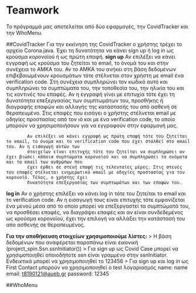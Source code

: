 # Teamwork
Το πρόγραμμά μας αποτελείται από δύο εφαρμογές, την CovidTracker και την WhoMenu. 

##CovidTracker
Για την εκκίνηση της CovidTracker ο χρήστης τρέχει το αρχείο Corona.java. Έχει τη δυνατότητα να κάνει sign up ή log in ως κρούσμα κορονοϊού ή ως πρώτη επαφή. 
**sign up** Αν επιλέξει να κάνει εγγραφή ως κρούσμα του ζητείται το email, το όνομά του και στην συνέχεια το ΑΜΚΑ του. Αν το ΑΜΚΑ του ανήκει στη βάση δεδομένων επιβεβαιωμένουν             κρουσμάτων τότε στέλνεται στον χρήστη με email ένα verification code. Στη συνέχεια συμπληρώνει τον κωδικό αυτό και συμπληρώνει τα συμπτώματα του, την τοποθεσία του,             την ηλικία του και τις κοντινές του επαφές. Αν η εγγραφή γίνει με επιτυχία τότε έχει τη δυνατότητα επεξεργασίας των συμπτωμάτων του, προσθήκης ή διαγραφής επαφών               και αλλαγής της κατάστασής του από ασθενή σε θεραπευμένο. Στις επαφές που εισάγει ο χρήστης στέλνεται email με οδηγίες προστασίας από τον ιό και με ένα verification             code, το οποίο μπορούν να χρησιμοποιήσουν για να εγγραφούν στην εφαρμογή μας.

            Αν επιλέξει να κάνει εγγραφή ως πρώτη επαφή τότε του ζητείται το email, το όνομα και το verification code που έχει σταλθεί στο email του. Αν η εισαγωγή αυτών των
            στοιχείων είναι επιτυχής τότε του ζητείται να συμπληρώσει αν έχει βιώσει κάποια συμπτώματα κορονοϊού και να συμπληρώσει τα ονόματα και τα email των ανθρώπων που 
            έχει έρθει σε στενή επαφή τις τελευταίες μέρες. Στις στενές του επαφές στέλνεται ενημερωτικό email με οδηγίες προστασίας για τον κορονοϊό. Τέλος, ο χρήστης έχει 
            δυνατότητα επεξεργασίας των συμπτωμάτων και των επαφών του.
            
**log in**  Αν ο χρήστης επιλέξει να κάνει log in τότε του ζητείται το email και το verification code. Αν η εισαγωγή τους είναι επιτυχής τότε εμφανίζεται ένα μενού μέσα από το 
            οποίο μπορεί να επεξεργαστεί τα συμπτώματά του, να προσθέσει επαφές, να διαγράψει επαφές και αν είναι συνδεδεμένος ως κρούσμα κορονοϊού, έχει την επιλογή να αλλάξει 
            την κατάστασή του απο ασθενής σε θεραπευμένος.

**Για την αποθήκευση στοιχείων χρησιμοποιούμε λίστες:** > Η βάση δεδομένων που αναφέρεται παραπάνω είναι εικονική (project_spin.Ssn.ssnInitiator())
                                                        > Για sign up ως Covid Case μπορεί να χρησιμοποιηθεί οποιοδήποτε ssn είναι γραμμένο στην ssnInitiator. Ενδεικτικά
                                                          μπορεί να χρησιμοποιηθεί το 123456
                                                        > Για sign up και log in ως First Contact μπορούν να χρησιμοποιηθεί ο test λογαριασμός name: name
                                                                                                                                               email: t8190121@aueb.gr
                                                                                                                                               password: 12345
                                                                                                                                              
 ##WhoMenu
 
 
